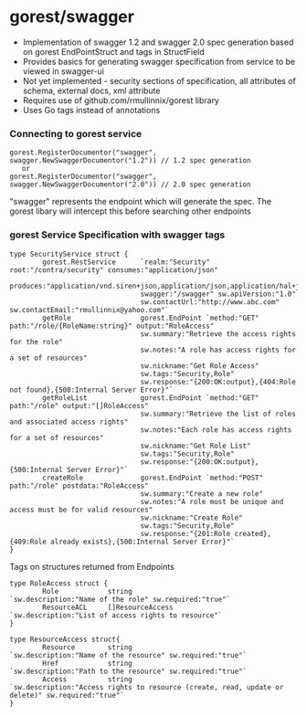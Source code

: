 gorest/swagger
======

* Implementation of swagger 1.2 and swagger 2.0 spec generation based on gorest EndPointStruct and tags in StructField
* Provides basics for generating swagger specification from service to be viewed in swagger-ui
* Not yet implemented - security sections of specification, all attributes of schema, external docs, xml attribute
* Requires use of github.com/rmullinnix/gorest library
* Uses Go tags instead of annotations

### Connecting to gorest service
```
gorest.RegisterDocumentor("swagger", swagger.NewSwaggerDocumentor("1.2")) // 1.2 spec generation
   or
gorest.RegisterDocumentor("swagger", swagger.NewSwaggerDocumentor("2.0")) // 2.0 spec generation
```
"swagger" represents the endpoint which will generate the spec.  The gorest libary will intercept this before searching other endpoints

### gorest Service Specification with swagger tags
```
type SecurityService struct {
        gorest.RestService      `realm:"Security" root:"/contra/security" consumes:"application/json"
                                produces:"application/vnd.siren+json,application/json,application/hal+json"
                                swagger:"/swagger" sw.apiVersion:"1.0"
                                sw.contactUrl:"http://www.abc.com" sw.contactEmail:"rmullinnix@yahoo.com"`
        getRole                 gorest.EndPoint `method:"GET"   path:"/role/{RoleName:string}" output:"RoleAccess"
                                sw.summary:"Retrieve the access rights for the role"
                                sw.notes:"A role has access rights for a set of resources"
                                sw.nickname:"Get Role Access"
                                sw.tags:"Security,Role"
                                sw.response:"{200:OK:output},{404:Role not found},{500:Internal Server Error}"`
        getRoleList             gorest.EndPoint `method:"GET"   path:"/role" output:"[]RoleAccess"
                                sw.summary:"Retrieve the list of roles and associated access rights"
                                sw.notes:"Each role has access rights for a set of resources"
                                sw.nickname:"Get Role List"
                                sw.tags:"Security,Role"
                                sw.response:"{200:OK:output},{500:Internal Server Error}"`
        createRole              gorest.EndPoint `method:"POST"  path:"/role" postdata:"RoleAccess"
                                sw.summary:"Create a new role"
                                sw.notes:"A role must be unique and access must be for valid resources"
                                sw.nickname:"Create Role"
                                sw.tags:"Security,Role"
                                sw.response:"{201:Role created},{409:Role already exists},{500:Internal Server Error}"`
}
```

Tags on structures returned from Endpoints
```
type RoleAccess struct {
        Role            string                          `sw.description:"Name of the role" sw.required:"true"`
        ResourceACL     []ResourceAccess                `sw.description:"List of access rights to resource"`
}

type ResourceAccess struct{
        Resource        string                          `sw.description:"Name of the resource" sw.required:"true"`
        Href            string                          `sw.description:"Path to the resource" sw.required:"true"`
        Access          string                          `sw.description:"Access rights to resource (create, read, update or delete)" sw.required:"true"`
}
```
